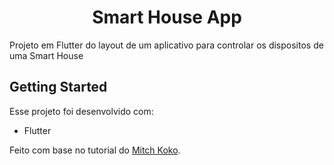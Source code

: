 <h1 align="center"> Smart House App </h1>

Projeto em Flutter do layout de um aplicativo para controlar os dispositos de uma Smart House

## Getting Started

Esse projeto foi desenvolvido com:

-  Flutter

Feito com base no tutorial do [Mitch Koko](https://www.youtube.com/watch?v=FMV8pbz0sN8).
